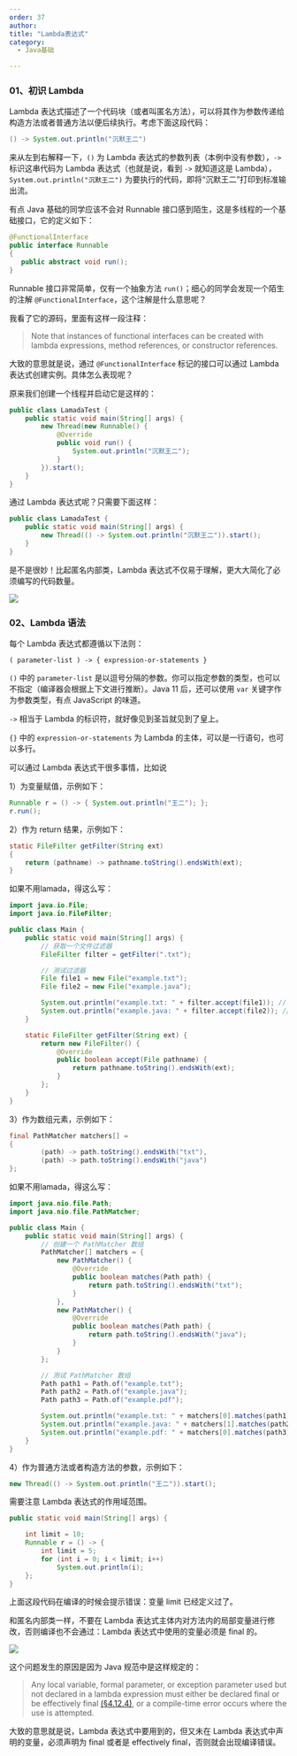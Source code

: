 ```yaml
---
order: 37
author: 
title: "Lambda表达式"
category:
  - Java基础

---
```


### 01、初识 Lambda

Lambda 表达式描述了一个代码块（或者叫匿名方法），可以将其作为参数传递给构造方法或者普通方法以便后续执行。考虑下面这段代码：

```java
() -> System.out.println("沉默王二")
```

来从左到右解释一下，`()` 为 Lambda 表达式的参数列表（本例中没有参数），`->` 标识这串代码为 Lambda 表达式（也就是说，看到 `->` 就知道这是 Lambda），`System.out.println("沉默王二")` 为要执行的代码，即将“沉默王二”打印到标准输出流。

有点 Java 基础的同学应该不会对 Runnable 接口感到陌生，这是多线程的一个基础接口，它的定义如下：

```java
@FunctionalInterface
public interface Runnable
{
   public abstract void run();
}
```

Runnable 接口非常简单，仅有一个抽象方法 `run()`；细心的同学会发现一个陌生的注解 `@FunctionalInterface`，这个注解是什么意思呢？

我看了它的源码，里面有这样一段注释：

> Note that instances of functional interfaces can be created with lambda expressions, method references, or constructor references.

大致的意思就是说，通过 `@FunctionalInterface` 标记的接口可以通过 Lambda 表达式创建实例。具体怎么表现呢？

原来我们创建一个线程并启动它是这样的：

```java
public class LamadaTest {
    public static void main(String[] args) {
        new Thread(new Runnable() {
            @Override
            public void run() {
                System.out.println("沉默王二");
            }
        }).start();
    }
}
```

通过 Lambda 表达式呢？只需要下面这样：

```java
public class LamadaTest {
    public static void main(String[] args) {
        new Thread(() -> System.out.println("沉默王二")).start();
    }
}
```

是不是很妙！比起匿名内部类，Lambda 表达式不仅易于理解，更大大简化了必须编写的代码数量。

![](https://qtp-1324720525.cos.ap-shanghai.myqcloud.com/blog/202503232218097.jpeg)

### 02、Lambda 语法

每个 Lambda 表达式都遵循以下法则：

```
( parameter-list ) -> { expression-or-statements }
```

`()` 中的 `parameter-list` 是以逗号分隔的参数。你可以指定参数的类型，也可以不指定（编译器会根据上下文进行推断）。Java 11 后，还可以使用 `var` 关键字作为参数类型，有点 JavaScript 的味道。

`->` 相当于 Lambda 的标识符，就好像见到圣旨就见到了皇上。

`{}` 中的 `expression-or-statements` 为 Lambda 的主体，可以是一行语句，也可以多行。

可以通过 Lambda 表达式干很多事情，比如说

1）为变量赋值，示例如下：

```java
Runnable r = () -> { System.out.println("王二"); };
r.run();
```

2）作为 return 结果，示例如下：

```java
static FileFilter getFilter(String ext)
{
    return (pathname) -> pathname.toString().endsWith(ext);
}
```

如果不用lamada，得这么写：

```java
import java.io.File;
import java.io.FileFilter;

public class Main {
    public static void main(String[] args) {
        // 获取一个文件过滤器
        FileFilter filter = getFilter(".txt");

        // 测试过滤器
        File file1 = new File("example.txt");
        File file2 = new File("example.java");

        System.out.println("example.txt: " + filter.accept(file1)); // 输出 true
        System.out.println("example.java: " + filter.accept(file2)); // 输出 false
    }

    static FileFilter getFilter(String ext) {
        return new FileFilter() {
            @Override
            public boolean accept(File pathname) {
                return pathname.toString().endsWith(ext);
            }
        };
    }
}
```

3）作为数组元素，示例如下：

```java
final PathMatcher matchers[] =
{
        (path) -> path.toString().endsWith("txt"),
        (path) -> path.toString().endsWith("java")
};
```

如果不用lamada，得这么写：

```java
import java.nio.file.Path;
import java.nio.file.PathMatcher;

public class Main {
    public static void main(String[] args) {
        // 创建一个 PathMatcher 数组
        PathMatcher[] matchers = {
            new PathMatcher() {
                @Override
                public boolean matches(Path path) {
                    return path.toString().endsWith("txt");
                }
            },
            new PathMatcher() {
                @Override
                public boolean matches(Path path) {
                    return path.toString().endsWith("java");
                }
            }
        };

        // 测试 PathMatcher 数组
        Path path1 = Path.of("example.txt");
        Path path2 = Path.of("example.java");
        Path path3 = Path.of("example.pdf");

        System.out.println("example.txt: " + matchers[0].matches(path1)); // 输出 true
        System.out.println("example.java: " + matchers[1].matches(path2)); // 输出 true
        System.out.println("example.pdf: " + matchers[0].matches(path3)); // 输出 false
    }
}
```

4）作为普通方法或者构造方法的参数，示例如下：

```java
new Thread(() -> System.out.println("王二")).start();
```

需要注意 Lambda 表达式的作用域范围。

```java
public static void main(String[] args) {

    int limit = 10;
    Runnable r = () -> {
        int limit = 5;
        for (int i = 0; i < limit; i++)
            System.out.println(i);
    };
}
```

上面这段代码在编译的时候会提示错误：变量 limit 已经定义过了。

和匿名内部类一样，不要在 Lambda 表达式主体内对方法内的局部变量进行修改，否则编译也不会通过：Lambda 表达式中使用的变量必须是 final 的。

![](https://qtp-1324720525.cos.ap-shanghai.myqcloud.com/blog/202503232240728.jpeg)

这个问题发生的原因是因为 Java 规范中是这样规定的：

> Any local variable, formal parameter, or exception parameter used but not declared in a lambda expression must either be declared final or be effectively final [(§4.12.4)](http://docs.oracle.com/javase/specs/jls/se8/html/jls-4.html#jls-4.12.4), or a compile-time error occurs where the use is attempted.

大致的意思就是说，Lambda 表达式中要用到的，但又未在 Lambda 表达式中声明的变量，必须声明为 final 或者是 effectively final，否则就会出现编译错误。





